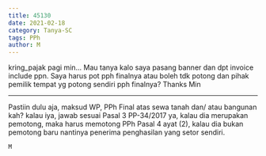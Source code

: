 ```yaml
---
title: 45130
date: 2021-02-18
category: Tanya-SC
tags: PPh
author: M
---
```


kring_pajak pagi min... Mau tanya kalo saya pasang banner dan dpt invoice include ppn. Saya harus pot pph finalnya atau boleh tdk potong dan pihak pemilik tempat yg potong sendiri pph finalnya? Thanks Min

---

Pastiin dulu aja, maksud WP, PPh Final atas sewa tanah dan/ atau bangunan kah? kalau iya, jawab sesuai Pasal 3 PP-34/2017 ya, kalau dia merupakan pemotong, maka harus memotong PPh Pasal 4 ayat (2), kalau dia bukan pemotong baru nantinya penerima penghasilan yang setor sendiri.

`M`
